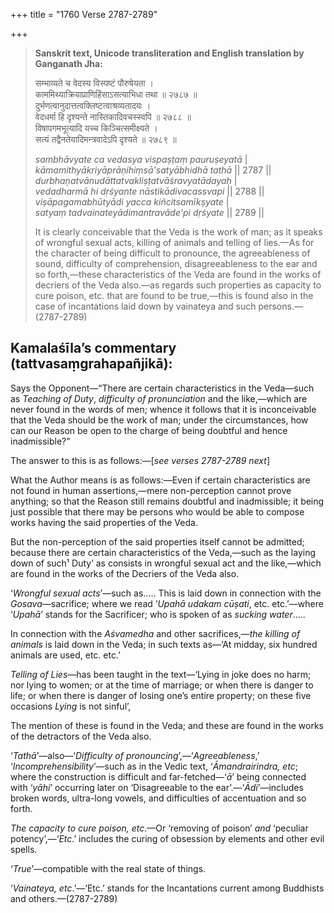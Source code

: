 +++
title = "1760 Verse 2787-2789"

+++
> **Sanskrit text, Unicode transliteration and English translation by Ganganath Jha:** 
>
> सम्भाव्यते च वेदस्य विस्पष्टं पौरुषेयता ।  
> काममिथ्याक्रियाप्राणिहिंसाऽसत्याभिधा तथा ॥ २७८७ ॥  
> दुर्भणत्वानुदात्तत्वक्लिष्टत्वाश्रव्यतादयः ।  
> वेदधर्मा हि दृश्यन्ते नास्तिकादिवचस्स्वपि ॥ २७८८ ॥  
> विषापगमभूत्यादि यच्च किञ्चित्समीक्ष्यते ।  
> सत्यं तद्वैनतेयादिमन्त्रवादेऽपि दृश्यते ॥ २७८९ ॥ 
>
> *sambhāvyate ca vedasya vispaṣṭaṃ pauruṣeyatā* \|  
> *kāmamithyākriyāprāṇihiṃsā'satyābhidhā tathā* \|\| 2787 \|\|  
> *durbhaṇatvānudāttatvakliṣṭatvāśravyatādayaḥ* \|  
> *vedadharmā hi dṛśyante nāstikādivacassvapi* \|\| 2788 \|\|  
> *viṣāpagamabhūtyādi yacca kiñcitsamīkṣyate* \|  
> *satyaṃ tadvainateyādimantravāde'pi dṛśyate* \|\| 2789 \|\| 
>
> It is clearly conceivable that the Veda is the work of man; as it speaks of wrongful sexual acts, killing of animals and telling of lies.—As for the character of being difficult to pronounce, the agreeableness of sound, difficulty of comprehension, disagreeableness to the ear and so forth,—these characteristics of the Veda are found in the works of decriers of the Veda also.—as regards such properties as capacity to cure poison, etc. that are found to be true,—this is found also in the case of incantations laid down by vainateya and such persons.—(2787-2789)



## Kamalaśīla’s commentary (tattvasaṃgrahapañjikā):

Says the Opponent—“There are certain characteristics in the Veda—such as *Teaching of Duty*, *difficulty of pronunciation* and the like,—which are never found in the words of men; whence it follows that it is inconceivable that the Veda should be the work of man; under the circumstances, how can our Reason be open to the charge of being doubtful and hence inadmissible?”

The answer to this is as follows:—[*see verses 2787-2789 next*]

What the Author means is as follows:—Even if certain characteristics are not found in human assertions,—mere non-perception cannot prove anything; so that the Reason still remains doubtful and inadmissible; it being just possible that there may be persons who would be able to compose works having the said properties of the Veda.

But the non-perception of the said properties itself cannot be admitted; because there are certain characteristics of the Veda,—such as the laying down of such¹ Duty’ as consists in wrongful sexual act and the like,—which are found in the works of the Decriers of the Veda also.

‘*Wrongful sexual acts*’—such as..... This is laid down in connection with the *Gosava*—sacrifice; where we read ‘*Upahā udakam cūṣati*, etc. etc.’—where ‘*Upahā*’ stands for the Sacrificer; who is spoken of as *sucking water*.....

In connection with the *Aśvamedha* and other sacrifices,—*the killing of animals* is laid down in the Veda; in such texts as—‘At midday, six hundred animals are used, etc. etc.’

*Telling of Lies*—has been taught in the text—‘Lying in joke does no harm; nor lying to women; or at the time of marriage; or when there is danger to life; or when there is danger of losing one’s entire property; on these five occasions *Lying* is not sinful’,

The mention of these is found in the Veda; and these are found in the works of the detractors of the Veda also.

‘*Tathā*’—also—‘*Difficulty of pronouncing*’,—‘*Agreeableness*,’ ‘*Incomprehensibility*’—such as in the Vedic text, ‘*Āmandrairindra, etc*; where the construction is difficult and far-fetched—‘*ā*’ being connected with ‘*yāhi*’ occurring later on ‘Disagreeable to the ear’.—‘*Ādi*’—includes broken words, ultra-long vowels, and difficulties of accentuation and so forth.

*The capacity to cure poison, etc*.—Or ‘removing of poison’ *and* ‘peculiar potency’,—‘*Etc*.’ includes the curing of obsession by elements and other evil spells.

‘*True*’—compatible with the real state of things.

‘*Vainateya, etc*.’—‘Etc.’ stands for the Incantations current among Buddhists and others.—(2787-2789)


